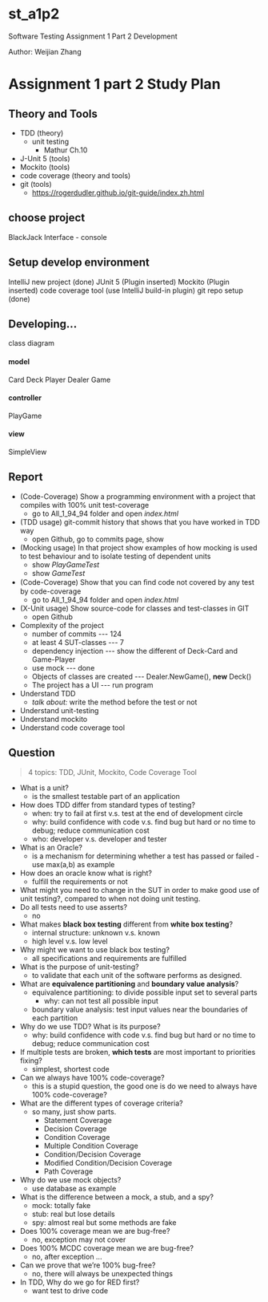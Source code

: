 # st_a1p2
Software Testing Assignment 1 Part 2 Development

Author: Weijian Zhang

# Assignment 1 part 2 Study Plan

## Theory and Tools
* TDD (theory)
    * unit testing 
        * Mathur Ch.10
* J-Unit 5 (tools)
* Mockito (tools)
* code coverage (theory and tools)
* git (tools)
    * https://rogerdudler.github.io/git-guide/index.zh.html


## choose project
BlackJack 
Interface - console

## Setup develop environment
IntelliJ new project (done)
JUnit 5 (Plugin inserted)
Mockito (Plugin inserted)
code coverage tool (use IntelliJ build-in plugin)
git repo setup (done)

## Developing...
class diagram

#### model
Card
Deck
Player
Dealer
Game

#### controller
PlayGame

#### view
SimpleView

## Report
* (Code-Coverage) Show a programming environment with a project that compiles with 100% unit test-coverage
    *   go to All_1_94_94 folder and open *index.html*
* (TDD usage) git-commit history that shows that you have worked in TDD way
    * open Github, go to commits page, show 
* (Mocking usage) In that project show examples of how mocking is used to test behaviour and to isolate testing of dependent units
    * show *PlayGameTest*
    * show *GameTest*
* (Code-Coverage) Show that you can ﬁnd code not covered by any test by code-coverage
    *  go to All_1_94_94 folder and open *index.html*
* (X-Unit usage) Show source-code for classes and test-classes in GIT
    * open Github
* Complexity of the project
    * number of commits --- 124
    * at least 4 SUT-classes --- 7 
    * dependency injection --- show the different of Deck-Card and Game-Player
    * use mock --- done
    * Objects of classes are created --- Dealer.NewGame(), **new** Deck()
    * The project has a UI --- run program
* Understand TDD
    * *talk about:* write the method before the test or not
* Understand unit-testing
* Understand mockito
* Understand code coverage tool
 
## Question
> 4 topics: TDD, JUnit, Mockito, Code Coverage Tool

* What is a unit?
    * is the smallest testable part of an application
* How does TDD differ from standard types of testing?
    * when: try to fail at first v.s. test at the end of development circle
    * why: build confidence with code v.s. find bug but hard or no time to debug; reduce communication cost 
    * who: developer v.s. developer and tester 
* What is an Oracle?
    * is a mechanism for determining whether a test has passed or failed - use max(a,b) as example
* How does an oracle know what is right?
    * fulfill the requirements or not
* What might you need to change in the SUT in order to make good use of unit testing?, compared to when not doing unit testing. 
* Do all tests need to use asserts?
    * no
* What makes **black box testing** different from **white box testing**?
    * internal structure: unknown v.s. known
    * high level v.s. low level
* Why might we want to use black box testing?
    * all specifications and requirements are fulfilled
* What is the purpose of unit-testing? 
    * to validate that each unit of the software performs as designed.
* What are **equivalence partitioning** and **boundary value analysis**?
    * equivalence partitioning: to divide possible input set to several parts
        * why: can not test all possible input
    * boundary value analysis: test input values near the boundaries of each partition
* Why do we use TDD? What is its purpose?
    * why: build confidence with code v.s. find bug but hard or no time to debug; reduce communication cost 
* If multiple tests are broken, **which tests** are most important to priorities fixing?
    * simplest, shortest code 
* Can we always have 100% code-coverage?
    * this is a stupid question, the good one is do we need to always have 100% code-coverage?
* What are the different types of coverage criteria?
    * so many, just show parts. 
        * Statement Coverage
        * Decision Coverage
        * Condition Coverage
        * Multiple Condition Coverage
        * Condition/Decision Coverage
        * Modified Condition/Decision Coverage
        * Path Coverage
* Why do we use mock objects?
    * use database as example
* What is the difference between a mock, a stub, and a spy?
    * mock: totally fake
    * stub: real but lose details
    * spy: almost real but some methods are fake 
* Does 100% coverage mean we are bug-free?
    * no, exception may not cover 
* Does 100% MCDC coverage mean we are bug-free?
    * no, after exception ...
* Can we prove that we’re 100% bug-free?
    * no, there will always be unexpected things
* In TDD, Why do we go for RED first?
    * want test to drive code

